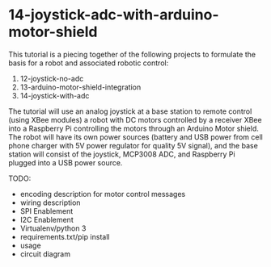 # 14-joystick-adc-with-arduino-motor-shield

This tutorial is a piecing together of the following projects to formulate the basis for a robot and
associated robotic control:

1. 12-joystick-no-adc
2. 13-arduino-motor-shield-integration
3. 14-joystick-with-adc

The tutorial will use an analog joystick at a base station to remote control (using XBee modules) a
robot with DC motors controlled by a receiver XBee into a Raspberry Pi controlling the motors through
an Arduino Motor shield. The robot will have its own power sources (battery and USB power from cell
phone charger with 5V power regulator for quality 5V signal), and the base station will consist of the
joystick, MCP3008 ADC, and Raspberry Pi plugged into a USB power source.

TODO:
- encoding description for motor control messages
- wiring description
- SPI Enablement
- I2C Enablement
- Virtualenv/python 3
- requirements.txt/pip install
- usage
- circuit diagram
